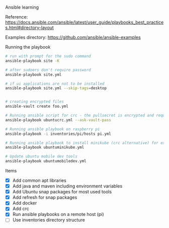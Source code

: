 Ansible learning

Reference: https://docs.ansible.com/ansible/latest/user_guide/playbooks_best_practices.html#directory-layout

Examples directory: https://github.com/ansible/ansible-examples

Running the playbook

```bash
# run with prompt for the sudo command
ansible-playbook site -K

# after sudoers don't require password
ansible-playbook site.yml 

# if ui applications are not to be installed
ansible-playbook site.yml --skip-tags=desktop


# creating encrypted files
ansible-vault create foo.yml

# Running ansible script for crc - the pullsecret is encrypted and requires the password
ansible-playbook ubuntucrc.yml --ask-vault-pass

# Running ansible playbook on raspberry pi
ansible-playbook -i inventories/pi/hosts pi.yml

# Running ansible playbook to install minikube (crc alternative) for experimenting with Kubernetes
ansible-playbook ubuntuminikube.yml

# Update ubuntu mobile dev tools
ansible-playbook ubuntumobiledev.yml


```




Items
- [x] Add common apt libraries
- [x] Add java and maven including environment variables
- [x] Add Ubuntu snap packages for most used tools
- [x] Add refresh for snap packages
- [x] Add docker
- [x] Add crc 
- [x] Run ansible playbooks on a remote host (pi)
- [ ] Use inventories directory structure